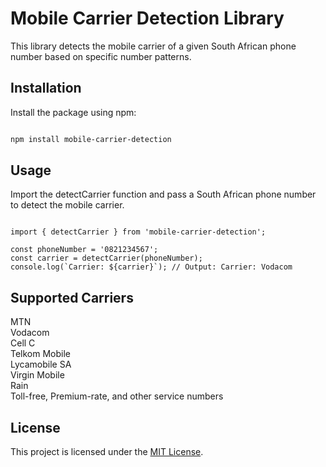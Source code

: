 # Mobile Carrier Detection Library

This library detects the mobile carrier of a given South African phone number based on specific number patterns.

## Installation

Install the package using npm:

```bash

npm install mobile-carrier-detection

```

## Usage

Import the detectCarrier function and pass a South African phone number to detect the mobile carrier.

```

import { detectCarrier } from 'mobile-carrier-detection';

const phoneNumber = '0821234567';
const carrier = detectCarrier(phoneNumber);
console.log(`Carrier: ${carrier}`); // Output: Carrier: Vodacom

```

## Supported Carriers

MTN \
Vodacom \
Cell C \
Telkom Mobile \
Lycamobile SA \
Virgin Mobile \
Rain \
Toll-free, Premium-rate, and other service numbers


## License

This project is licensed under the [MIT License](./LICENSE).